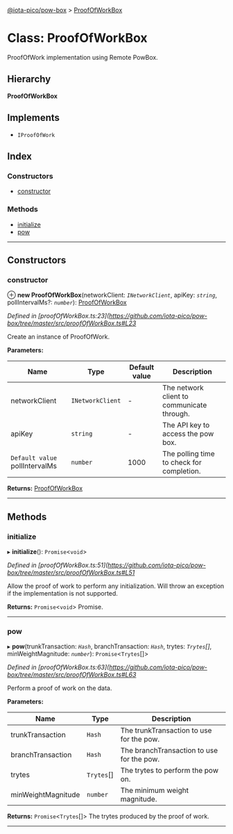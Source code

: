 [@iota-pico/pow-box](../README.md) > [ProofOfWorkBox](../classes/proofofworkbox.md)

# Class: ProofOfWorkBox

ProofOfWork implementation using Remote PowBox.

## Hierarchy

**ProofOfWorkBox**

## Implements

* `IProofOfWork`

## Index

### Constructors

* [constructor](proofofworkbox.md#constructor)

### Methods

* [initialize](proofofworkbox.md#initialize)
* [pow](proofofworkbox.md#pow)

---

## Constructors

<a id="constructor"></a>

###  constructor

⊕ **new ProofOfWorkBox**(networkClient: *`INetworkClient`*, apiKey: *`string`*, pollIntervalMs?: *`number`*): [ProofOfWorkBox](proofofworkbox.md)

*Defined in [proofOfWorkBox.ts:23](https://github.com/iota-pico/pow-box/tree/master/src/proofOfWorkBox.ts#L23*

Create an instance of ProofOfWork.

**Parameters:**

| Name | Type | Default value | Description |
| ------ | ------ | ------ | ------ |
| networkClient | `INetworkClient` | - |  The network client to communicate through. |
| apiKey | `string` | - |  The API key to access the pow box. |
| `Default value` pollIntervalMs | `number` | 1000 |  The polling time to check for completion. |

**Returns:** [ProofOfWorkBox](proofofworkbox.md)

___

## Methods

<a id="initialize"></a>

###  initialize

▸ **initialize**(): `Promise`<`void`>

*Defined in [proofOfWorkBox.ts:51](https://github.com/iota-pico/pow-box/tree/master/src/proofOfWorkBox.ts#L51*

Allow the proof of work to perform any initialization. Will throw an exception if the implementation is not supported.

**Returns:** `Promise`<`void`>
Promise.

___
<a id="pow"></a>

###  pow

▸ **pow**(trunkTransaction: *`Hash`*, branchTransaction: *`Hash`*, trytes: *`Trytes`[]*, minWeightMagnitude: *`number`*): `Promise`<`Trytes`[]>

*Defined in [proofOfWorkBox.ts:63](https://github.com/iota-pico/pow-box/tree/master/src/proofOfWorkBox.ts#L63*

Perform a proof of work on the data.

**Parameters:**

| Name | Type | Description |
| ------ | ------ | ------ |
| trunkTransaction | `Hash` |  The trunkTransaction to use for the pow. |
| branchTransaction | `Hash` |  The branchTransaction to use for the pow. |
| trytes | `Trytes`[] |  The trytes to perform the pow on. |
| minWeightMagnitude | `number` |  The minimum weight magnitude. |

**Returns:** `Promise`<`Trytes`[]>
The trytes produced by the proof of work.

___

